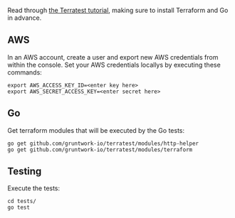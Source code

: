 Read through [the Terratest tutorial](https://blog.gruntwork.io/an-introduction-to-terraform-f17df9c6d180), making sure to install Terraform and Go in advance.

## AWS ##
In an AWS account, create a user and export new AWS credentials from within the console. Set your AWS credentials locallys by executing these commands:
```
export AWS_ACCESS_KEY_ID=<enter key here>
export AWS_SECRET_ACCESS_KEY=<enter secret here>
```

## Go ##
Get terraform modules that will be executed by the Go tests:
```
go get github.com/gruntwork-io/terratest/modules/http-helper
go get github.com/gruntwork-io/terratest/modules/terraform
```

## Testing ##
Execute the tests:
```
cd tests/
go test
```
